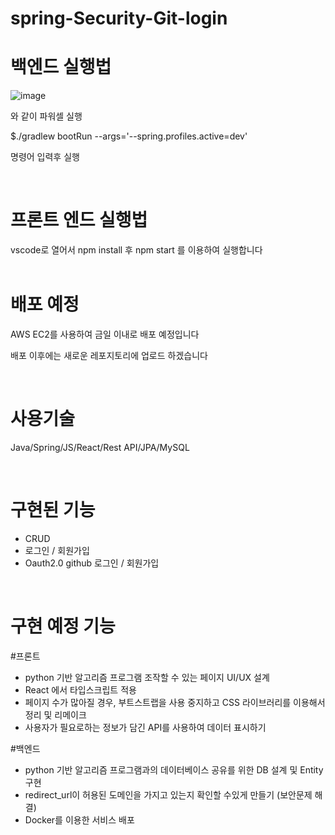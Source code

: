# spring-Security-Git-login


<h1>백엔드 실행법</h1>

![image](https://user-images.githubusercontent.com/110005222/220007687-af12cf48-194b-4de2-8535-1721dcdc696a.png)


와 같이 파워셀 실행

$./gradlew bootRun --args='--spring.profiles.active=dev'

명령어 입력후 실행 
<br>




<br>
<h1>프론트 엔드 실행법</h1>
vscode로 열어서
npm install
후 
npm start 를 이용하여 실행합니다
<br>





<br>
<h1>배포 예정</h1>
AWS EC2를 사용하여 금일 이내로 배포 예정입니다

배포 이후에는 새로운 레포지토리에 업로드 하겠습니다



<br>
<h1>사용기술</h1>

Java/Spring/JS/React/Rest API/JPA/MySQL



<br>
<h1>구현된 기능</h1>

- CRUD 
- 로그인 / 회원가입
- Oauth2.0 github 로그인 / 회원가입


<br>
<h1> 구현 예정 기능 </h2>


#프론트
- python 기반 알고리즘 프로그램 조작할 수 있는 페이지 UI/UX 설계
- React 에서 타입스크립트 적용
- 페이지 수가 많아질 경우, 부트스트랩을 사용 중지하고 CSS 라이브러리를 이용해서 정리 및 리메이크
- 사용자가 필요로하는 정보가 담긴 API를 사용하여 데이터 표시하기


#백엔드
- python 기반 알고리즘 프로그램과의 데이터베이스 공유를 위한 DB 설계 및 Entity 구현
- redirect_url이 허용된 도메인을 가지고 있는지 확인할 수있게 만들기 (보안문제 해결)
- Docker를 이용한 서비스 배포
